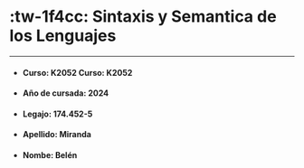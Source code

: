 # :tw-1f4cc: Sintaxis y Semantica de los Lenguajes

------------

- ####  Curso:  K2052  Curso:  K2052
- #### Año de cursada:  2024
- #### Legajo:  174.452-5
- #### Apellido: Miranda
- #### Nombe: Belén
